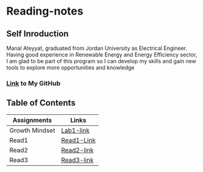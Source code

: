 # Reading-notes

## Self Inroduction 
Manal Ateyyat, graduated from Jordan University as Electrical Engineer. 
Having good experience in Renewable Energy and Energy Efficiency sector, I am glad to be part of this program so I can develop my skills and gain new tools to explore more opportunities and knowledge
### [Link](https://github.com/Manal4888) to My GitHub


## Table of Contents
Assignments|Links
-----------|---------
Growth Mindset|[Lab1-link](Lab1.md)
Read1| [Read1-Link](Read1.md)
Read2|[Read2-link](Read2.md)
Read3|[Read3-link](Read3.md)
